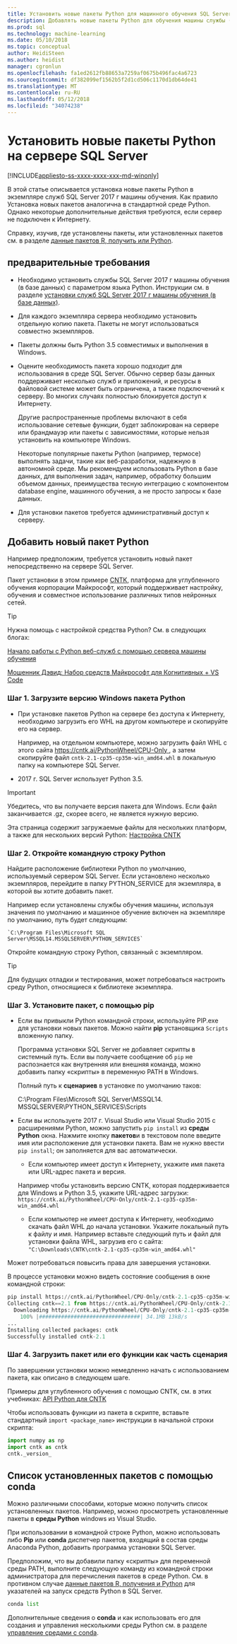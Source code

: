 ```yaml
---
title: Установить новые пакеты Python для машинного обучения SQL Server | Документы Microsoft
description: Добавлять новые пакеты Python для обучения машины службы (в базе данных) для SQL Server 2017 г. и Machine Learning Server (изолированный)
ms.prod: sql
ms.technology: machine-learning
ms.date: 05/10/2018
ms.topic: conceptual
author: HeidiSteen
ms.author: heidist
manager: cgronlun
ms.openlocfilehash: fa1ed2612fb88653a7259af0675b496fac4a6723
ms.sourcegitcommit: df382099ef1562b5f2d1cd506c1170d1db64de41
ms.translationtype: MT
ms.contentlocale: ru-RU
ms.lasthandoff: 05/12/2018
ms.locfileid: "34074238"
---
```

# <a name="install-new-python-packages-on-sql-server"></a>Установить новые пакеты Python на сервере SQL Server
[!INCLUDE[appliesto-ss-xxxx-xxxx-xxx-md-winonly](../../includes/appliesto-ss-xxxx-xxxx-xxx-md-winonly.md)]

В этой статье описывается установка новые пакеты Python в экземпляре служб SQL Server 2017 г машины обучения. Как правило Установка новых пакетов аналогична в стандартной среде Python. Однако некоторые дополнительные действия требуются, если сервер не подключен к Интернету.

Справку, изучив, где установлены пакеты, или установленных пакетов см. в разделе [данные пакетов R, получить или Python](../r/determine-which-packages-are-installed-on-sql-server.md).

## <a name="prerequisites"></a>предварительные требования

+ Необходимо установить службы SQL Server 2017 г машины обучения (в базе данных) с параметром языка Python. Инструкции см. в разделе [установки служб SQL Server 2017 г машины обучения (в базе данных)](../install/sql-machine-learning-services-windows-install.md).

+ Для каждого экземпляра сервера необходимо установить отдельную копию пакета. Пакеты не могут использоваться совместно экземпляров.

+ Пакеты должны быть Python 3.5 совместимых и выполнения в Windows. 

+ Оцените необходимость пакета хорошо подходит для использования в среде SQL Server. Обычно сервер базы данных поддерживает несколько служб и приложений, и ресурсы в файловой системе может быть ограничена, а также подключений к серверу. Во многих случаях полностью блокируется доступ к Интернету.

    Другие распространенные проблемы включают в себя использование сетевые функции, будет заблокирован на сервере или брандмауэр или пакеты с зависимостями, которые нельзя установить на компьютере Windows. 

    Некоторые популярные пакеты Python (например, термосе) выполнять задачи, такие как веб-разработки, надежную в автономной среде. Мы рекомендуем использовать Python в базе данных, для выполнения задач, например, обработку большим объемом данных, преимущества тесную интеграцию с компонентом database engine, машинного обучения, а не просто запросы к базе данных.

+ Для установки пакетов требуется административный доступ к серверу.

## <a name="add-a-new-python-package"></a>Добавить новый пакет Python

Например предположим, требуется установить новый пакет непосредственно на сервере SQL Server.

Пакет установки в этом примере [CNTK](https://docs.microsoft.com/cognitive-toolkit/), платформа для углубленного обучения корпорации Майкрософт, который поддерживает настройку, обучения и совместное использование различных типов нейронных сетей.

> [!TIP]
> Нужна помощь с настройкой средства Python? См. в следующих блогах:
> 
> [Начало работы с Python веб-служб с помощью сервера машины обучения](https://blogs.msdn.microsoft.com/mlserver/2017/12/13/getting-started-with-python-web-services-using-machine-learning-server/)
> 
> [Мошенник Дэвид: Набор средств Майкрософт для Когнитивных + VS Code](http://dacrook.com/cntk-vs-code-awesome/)

### <a name="step-1-download-the-windows-version-of-the-python-package"></a>Шаг 1. Загрузите версию Windows пакета Python

+ При установке пакетов Python на сервере без доступа к Интернету, необходимо загрузить его WHL на другом компьютере и скопируйте его на сервер.

    Например, на отдельном компьютере, можно загрузить файл WHL с этого сайта [ https://cntk.ai/PythonWheel/CPU-Only ](https://cntk.ai/PythonWheel/CPU-Only/cntk-2.1-cp35-cp35m-win_amd64.whl), а затем скопируйте файл `cntk-2.1-cp35-cp35m-win_amd64.whl` в локальную папку на компьютере SQL Server.

+ 2017 г. SQL Server использует Python 3.5. 

> [!IMPORTANT]
> Убедитесь, что вы получаете версия пакета для Windows. Если файл заканчивается .gz, скорее всего, не является нужную версию.

Эта страница содержит загружаемые файлы для нескольких платформ, а также для нескольких версий Python: [Настройка CNTK](https://docs.microsoft.com/cognitive-toolkit/Setup-CNTK-on-your-machine)

### <a name="step-2-open-a-python-command-prompt"></a>Шаг 2. Откройте командную строку Python

Найдите расположение библиотеки Python по умолчанию, используемый сервером SQL Server. Если установлено несколько экземпляров, перейдите в папку PYTHON_SERVICE для экземпляра, в которой вы хотите добавить пакет.

Например если установлены службы обучения машины, используя значения по умолчанию и машинное обучение включен на экземпляре по умолчанию, путь будет следующим:

    `C:\Program Files\Microsoft SQL Server\MSSQL14.MSSQLSERVER\PYTHON_SERVICES`

Откройте командную строку Python, связанный с экземпляром.

> [!TIP]
> Для будущих отладки и тестирования, может потребоваться настроить среду Python, относящиеся к библиотеке экземпляра.

### <a name="step-3-install-the-package-using-pip"></a>Шаг 3. Установите пакет, с помощью pip

+ Если вы привыкли Python командной строки, используйте PIP.exe для установки новых пакетов. Можно найти **pip** установщика `Scripts` вложенную папку. 

  Программа установки SQL Server не добавляет скрипты в системный путь. Если вы получаете сообщение об `pip` не распознается как внутренняя или внешняя команда, можно добавить папку «скрипты» в переменную PATH в Windows.

  Полный путь к **сценариев** в установке по умолчанию таков:

    C:\Program Files\Microsoft SQL Server\MSSQL14. MSSQLSERVER\PYTHON_SERVICES\Scripts

+ Если вы используете 2017 г. Visual Studio или Visual Studio 2015 с расширениями Python, можно запустить `pip install` из **среды Python** окна. Нажмите кнопку **пакетов**и в текстовом поле введите имя или расположение для установки пакета. Вам не нужно ввести `pip install`; он заполняется для вас автоматически. 

    - Если компьютер имеет доступ к Интернету, укажите имя пакета или URL-адрес пакета и версия. 
    
    Например чтобы установить версию CNTK, которая поддерживается для Windows и Python 3.5, укажите URL-адрес загрузки: `https://cntk.ai/PythonWheel/CPU-Only/cntk-2.1-cp35-cp35m-win_amd64.whl`

    - Если компьютер не имеет доступа к Интернету, необходимо скачать файл WHL до начала установки. Укажите локальный путь к файлу и имя. Например вставьте следующий путь и файл для установки файла WHL, загрузив его с сайта: `"C:\Downloads\CNTK\cntk-2.1-cp35-cp35m-win_amd64.whl"`

Может потребоваться повысить права для завершения установки.

В процессе установки можно видеть состояние сообщения в окне командной строки:

```python
pip install https://cntk.ai/PythonWheel/CPU-Only/cntk-2.1-cp35-cp35m-win_amd64.whl
Collecting cntk==2.1 from https://cntk.ai/PythonWheel/CPU-Only/cntk-2.1-cp35-cp35m-win_amd64.whl
  Downloading https://cntk.ai/PythonWheel/CPU-Only/cntk-2.1-cp35-cp35m-win_amd64.whl (34.1MB)
    100% |################################| 34.1MB 13kB/s
...
Installing collected packages: cntk
Successfully installed cntk-2.1
```


### <a name="step-4-load-the-package-or-its-functions-as-part-of-your-script"></a>Шаг 4. Загрузить пакет или его функции как часть сценария

По завершении установки можно немедленно начать с использованием пакета, как описано в следующем шаге.

Примеры для углубленного обучения с помощью CNTK, см. в этих учебниках: [API Python для CNTK](https://cntk.ai/pythondocs/tutorials.html)

Чтобы использовать функции из пакета в скрипте, вставьте стандартный `import <package_name>` инструкции в начальной строки скрипта:

```python
import numpy as np
import cntk as cntk
cntk._version_
```

## <a name="list-installed-packages-using-conda"></a>Список установленных пакетов с помощью conda

Можно различными способами, которые можно получить список установленных пакетов. Например, можно просмотреть установленные пакеты в **среды Python** windows из Visual Studio.

При использовании в командной строке Python, можно использовать либо **Pip** или **conda** диспетчер пакетов, входящий в состав среды Anaconda Python, добавить программа установки SQL Server.

Предположим, что вы добавили папку «скрипты» для переменной среды PATH, выполните следующую команду из командной строки администратора для перечисления пакетов в среде Python. См. в противном случае [данные пакетов R, получения и Python](../r/determine-which-packages-are-installed-on-sql-server.md#pip-conda) для указателей на запуск средств Python в SQL Server.

```python
conda list
```

Дополнительные сведения о **conda** и как использовать его для создания и управления несколькими среды Python см. в разделе [управление средами с conda](https://conda.io/docs/user-guide/tasks/manage-environments.html).
